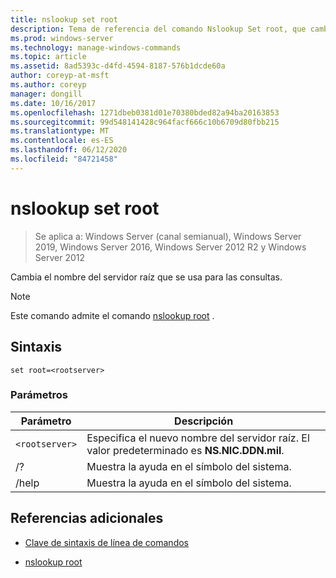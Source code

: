 ```yaml
---
title: nslookup set root
description: Tema de referencia del comando Nslookup Set root, que cambia el nombre del servidor raíz que se usa para las consultas.
ms.prod: windows-server
ms.technology: manage-windows-commands
ms.topic: article
ms.assetid: 8ad5393c-d4fd-4594-8187-576b1dcde60a
author: coreyp-at-msft
ms.author: coreyp
manager: dongill
ms.date: 10/16/2017
ms.openlocfilehash: 1271dbeb0381d01e70380bded82a94ba20163853
ms.sourcegitcommit: 99d548141428c964facf666c10b6709d80fbb215
ms.translationtype: MT
ms.contentlocale: es-ES
ms.lasthandoff: 06/12/2020
ms.locfileid: "84721458"
---
```

# <a name="nslookup-set-root"></a>nslookup set root

> Se aplica a: Windows Server (canal semianual), Windows Server 2019, Windows Server 2016, Windows Server 2012 R2 y Windows Server 2012

Cambia el nombre del servidor raíz que se usa para las consultas.

> [!NOTE]
> Este comando admite el comando [nslookup root](nslookup-root.md) .

## <a name="syntax"></a>Sintaxis

```
set root=<rootserver>
```

### <a name="parameters"></a>Parámetros

| Parámetro | Descripción |
| ---------- | ---------- |
| `<rootserver>` | Especifica el nuevo nombre del servidor raíz. El valor predeterminado es **NS.NIC.DDN.mil**. |
| /? | Muestra la ayuda en el símbolo del sistema. |
| /help | Muestra la ayuda en el símbolo del sistema. |

## <a name="additional-references"></a>Referencias adicionales

- [Clave de sintaxis de línea de comandos](command-line-syntax-key.md)

- [nslookup root](nslookup-root.md)
